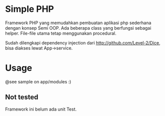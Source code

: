 # Simple PHP

Framework PHP yang memudahkan pembuatan aplikasi php sederhana dengan konsep
Semi OOP. Ada beberapa class yang berfungsi sebagai helper. File-file utama
tetap menggunakan procedural.

Sudah dilengkapi dependency injection dari http://github.com/Level-2/Dice, bisa 
diakses lewat App->service.

# Usage

@see sample on app/modules :)

## Not tested

Framework ini belum ada unit Test.
